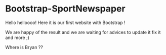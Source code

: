 # Bootstrap-SportNewspaper

Hello helloooo!
Here it is our first website with Bootstrap !

We are happy of the result and we are waiting for advices to update it fix it and more ;)

Where is Bryan ??

